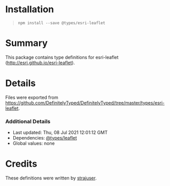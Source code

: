 # Installation
> `npm install --save @types/esri-leaflet`

# Summary
This package contains type definitions for esri-leaflet (http://esri.github.io/esri-leaflet).

# Details
Files were exported from https://github.com/DefinitelyTyped/DefinitelyTyped/tree/master/types/esri-leaflet.

### Additional Details
 * Last updated: Thu, 08 Jul 2021 12:01:12 GMT
 * Dependencies: [@types/leaflet](https://npmjs.com/package/@types/leaflet)
 * Global values: none

# Credits
These definitions were written by [strajuser](https://github.com/strajuser).
